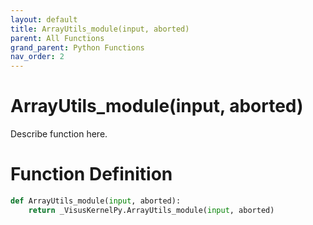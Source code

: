 ```yaml
---
layout: default
title: ArrayUtils_module(input, aborted)
parent: All Functions
grand_parent: Python Functions
nav_order: 2
---
```


# ArrayUtils_module(input, aborted)

Describe function here.

# Function Definition

```python
def ArrayUtils_module(input, aborted):
    return _VisusKernelPy.ArrayUtils_module(input, aborted)
```
